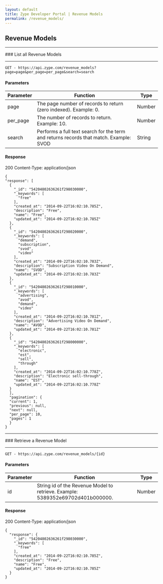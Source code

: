 ```yaml
---
layout: default
title: Zype Developer Portal | Revenue Models
permalink: /revenue_models/
---
```


## Revenue Models
<hr>
### List all Revenue Models
<hr>
<pre><code>GET - https://api.zype.com/revenue_models?page=page&per_page=per_page&search=search
</code></pre>

#### Parameters

Parameter | Function | Type
--------- | -------- | ----
page | The page number of records to return (zero indexed). Example: 0. | Number
per_page | The number of records to return. Example: 10. | Number
search | Performs a full text search for the term and returns records that match. Example: SVOD | String

#### Response
200
Content-Type: application/json

<pre><code>{
"response": [
  {
    "&#95;id": "54204802636261f298030000",
    "&#95;keywords": [
      "free"
    ],
    "created_at": "2014-09-22T16:02:10.785Z",
    "description": "Free",
    "name": "Free",
    "updated_at": "2014-09-22T16:02:10.785Z"
  },
  {
    "&#95;id": "54204802636261f298020000",
    "&#95;keywords": [
      "demand",
      "subscription",
      "svod",
      "video"
    ],
    "created_at": "2014-09-22T16:02:10.783Z",
    "description": "Subscription Video On Demand",
    "name": "SVOD",
    "updated_at": "2014-09-22T16:02:10.783Z"
  },
  {
    "&#95;id": "54204802636261f298010000",
    "&#95;keywords": [
      "advertising",
      "avod",
      "demand",
      "video"
    ],
    "created_at": "2014-09-22T16:02:10.781Z",
    "description": "Advertising Video On Demand",
    "name": "AVOD",
    "updated_at": "2014-09-22T16:02:10.781Z"
  },
  {
    "&#95;id": "54204802636261f298000000",
    "&#95;keywords": [
      "electronic",
      "est",
      "sell",
      "through"
    ],
    "created_at": "2014-09-22T16:02:10.778Z",
    "description": "Electronic sell-through",
    "name": "EST",
    "updated_at": "2014-09-22T16:02:10.778Z"
  }
  ],
  "pagination": {
  "current": 1,
  "previous": null,
  "next": null,
  "per_page": 10,
  "pages": 1
  }
}
</code></pre>

<hr>
### Retrieve a Revenue Model
<hr>

<pre><code>GET - https://api.zype.com/revenue_models/{id}
</code></pre>

#### Parameters

Parameter | Function | Type
--------- | -------- | ----
id | String id of the Revenue Model to retrieve. Example: 5389352e69702d401b000000. | Number

#### Response
200
Content-Type: application/json

<pre><code>{
  "response": {
    "&#95;id": "54204802636261f298030000",
    "&#95;keywords": [
      "free"
    ],
    "created_at": "2014-09-22T16:02:10.785Z",
    "description": "Free",
    "name": "Free",
    "updated_at": "2014-09-22T16:02:10.785Z"
  }
}
</code></pre>
